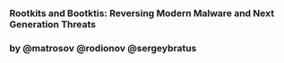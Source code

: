 ### Rootkits and Bootktis: Reversing Modern Malware and Next Generation Threats
### by @matrosov @rodionov @sergeybratus

